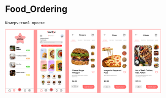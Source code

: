 # Food_Ordering




```
Комерческий проект
```
![Project](https://github.com/amirhraj/Food_Ordering/blob/main/FoodOrdering.PNG)
